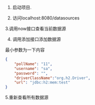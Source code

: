 1. 启动项目.

2. 访问localhost:8080/datasources

3.调用now接口查看当前数据源

4. 调用添加接口添加数据源

最小参数为一下内容
```json
{
    "pollName": "11",
    "username": "sa",
    "password": "",
    "driverClassName":"org.h2.Driver",
    "url": "jdbc:h2:mem:test"
}
```

5.重新查看所有数据源
